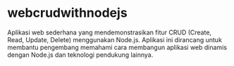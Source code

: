 # webcrudwithnodejs
Aplikasi web sederhana yang mendemonstrasikan fitur CRUD (Create, Read, Update, Delete) menggunakan Node.js. Aplikasi ini dirancang untuk membantu pengembang memahami cara membangun aplikasi web dinamis dengan Node.js dan teknologi pendukung lainnya.

